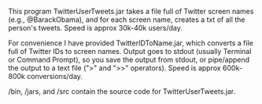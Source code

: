 This program TwitterUserTweets.jar takes a file full of Twitter screen names (e.g., @BarackObama), and for each screen name, creates a txt of all the person's tweets. Speed is approx 30k-40k users/day.

For convenience I have provided TwitterIDToName.jar, which converts a file full of Twitter IDs to screen names. Output goes to stdout (usually Terminal or Command Prompt), so you save the output from stdout, or pipe/append the output to a text file (">" and ">>" operators). Speed is approx 600k-800k conversions/day.

/bin, /jars, and /src contain the source code for TwitterUserTweets.jar.
